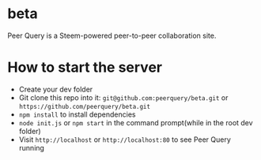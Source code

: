 # beta
Peer Query is a Steem-powered peer-to-peer collaboration site.

# How to start the server
* Create your dev folder
* Git clone this repo into it: `git@github.com:peerquery/beta.git` or `https://github.com/peerquery/beta.git`
* `npm install` to install dependencies
* `node init.js` or `npm start` in the command prompt(while in the root dev folder)
* Visit `http://localhost` or `http://localhost:80` to see Peer Query running